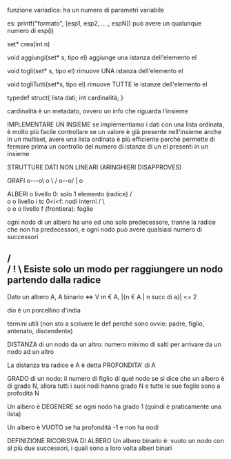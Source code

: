 funzione variadica:
ha un numero di parametri variabile

es:
printf("formato", [esp1, esp2, ...., espN])
può avere un qualunque numero di esp(i)

set* crea(int n)

void aggiungi(set* s, tipo el)
aggiunge una istanza dell'elemento el

void togli(set* s, tipo el)
rimuove UNA istanza dell'elemento el

void togliTutti(set*s, tipo el)
rimuove TUTTE le istanze dell'elemento el

typedef struct{
	lista dati;
	int cardinalità;
}

cardinalità è un metadato, ovvero un info che riguarda l'insieme

IMPLEMENTARE UN INSIEME
se implementiamo i dati con una lista ordinata, è molto più facile controllare se un valore è già presente nell'insieme
anche in un multiset, avere una lista ordinata è più efficiente perché permette di fermare prima un controllo del numero di istanze di un el presenti in un insieme

STRUTTURE DATI NON LINEARI (ARINGHIERI DISAPPROVES)

GRAFI
o---o\    o
      \  /
    o--o/
    |
    o

ALBERI
	o	livello 0: solo 1 elemento (radice)
       / \
      o   o	livello i tc 0<i<f: nodi interni
     / \   \
    o   o   o	livello f (frontiera): foglie
    
 ogni nodo di un albero ha uno ed uno solo predecessore, tranne la radice che non ha predecessori, e ogni nodo può avere qualsiasi numero di successori
 
  / \
 / ! \     Esiste solo un modo per raggiungere un nodo partendo dalla radice
 -----
 Dato un albero A, 
 A binario <=> V m € A, |{n € A | n succ di a}| <= 2
 
dio è un porcellino d'india

termini utili (non sto a scrivere le def perché sono ovvie: padre, figlio, antenato, discendente)

DISTANZA di un nodo da un altro: numero minimo di salti per arrivare da un nodo ad un altro

La distanza tra radice e A è detta PROFONDITA' di A

GRADO di un nodo: il numero di figlio di quel nodo
se si dice che un albero è di grado N, allora tutti i suoi nodi hanno grado N e tutte le sue foglie sono a profodità N

Un albero è DEGENERE se ogni nodo ha grado 1 (quindi è praticamente una lista)

Un albero è VUOTO se ha profondità -1 e non ha nodi

DEFINIZIONE RICORISVA DI ALBERO
Un albero binario è:
	vuoto
	un nodo con al più due successori, i quali sono a loro volta alberi binari
      
